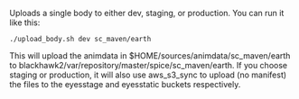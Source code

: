 Uploads a single body to either dev, staging, or production. You can run it like this:

`./upload_body.sh dev sc_maven/earth`

This will upload the animdata in $HOME/sources/animdata/sc_maven/earth to blackhawk2/var/repository/master/spice/sc_maven/earth. If you choose staging or production, it will also use aws_s3_sync to upload (no manifest) the files to the eyesstage and eyesstatic buckets respectively.
